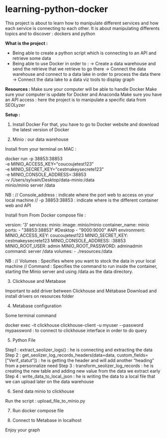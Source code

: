 # learning-python-docker

This project is about to learn how to manipulate different services and how each service is connecting to each other. 
It is about manipulating differents topics and to discover : dockers and python

<b>What is the project : </b>

- Being able to create a python script which is connecting to an API and retrieve some data 
- Being able to use Docker in order to : 
-> Create a data warehouse and send the retrieve that we retrieve to go there 
->  Connect the data warehouse and connect to a data lake in order to process the data there 
-> Connect the data lake to a data viz tools to display graph 

<b>Resources : </b>
Make sure your computer will be able to handle Docker 
Make sure your computer is update for Docker and Anaconda 
Make sure you have an API access : here the project is to manipulate a specific data from SEOLyzer

<b>Setup :  </b>

1. Install Docker 
For that, you have to go to Docker website and download the latest version of Docker 

2. Minio : our data warehouse 

Install from your terminal on MAC : 

  docker run -p 38853:38853 \
  -e MINIO_ACCESS_KEY="coucoujetest123" \
  -e MINIO_SECRET_KEY="cestmakeysecrete123" \
  -e MINIO_CONSOLE_ADDRESS=:38853 \
  -v /Users/sylvain/Desktop/data-minio:/data \
  minio/minio server /data

NB : 
// Console_address : indicate where the port web to access on your local machine 
// -p 38853:38853 : indicate where is the different container web and API 


Install from From Docker compose file : 

version: '3'
services:
  minio:
    image: minio/minio
    container_name: minio
    ports:
      - "38853:38853" #Desktop
      - "9000:9000"  #API
    environment:
      MINIO_ACCESS_KEY: coucoujetest123
      MINIO_SECRET_KEY: cestmakeysecrete123
      MINIO_CONSOLE_ADDRESS: :38853
      MINIO_ROOT_USER: admin
      MINIO_ROOT_PASSWORD: adminadmin
    command: server /data
    volumes:
      - ./resources:/data


NB : 
// Volumes : Specifies where you want to stock the data in your local machine 
// Command : Specifies the command to run inside the container, starting the Minio server and using /data as the data directory. 


3. Clickhouse and Metabase 

Important to add driver between Clickhouse and Métabase 
Download and install drivers on resources folder 


4. Metabase configuration

Some terminal command 

docker exec -it clickhouse clickhouse-client -u myuser --password mypassword : to connect to clickhouse interface in order to do query 


5. Python File 

Step1 : extract_seolizer_logs() : he is connecting and extracting the data
Step 2 : get_seolizer_log_records_headers(data=data, custom_fields=["Verif_statut"]) : he is getting the header and will add another “heading” from a personnalize need 
Step 3 : transform_seolizer_log_records : he is creating the new table and adding new value from the data we extract early 
Step 4 : write_data_to_local_json : he is writing the data to a local file that we can upload later on the data warehouse 

6. Send data minio to clickhouse 

Run the script : upload_file_to_minio.py 

7. Run docker compose file

8. Connect to Metabase in localhost 

Enjoy your graph 


 

